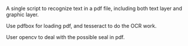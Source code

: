 A single script to recognize text in a pdf file, including both text layer and graphic layer.

Use pdfbox for loading pdf, and tesseract to do the OCR work.

User opencv to deal with the possible seal in pdf.